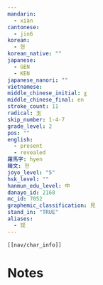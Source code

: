 ```yaml
---
mandarin:
  - xiàn
cantonese:
  - jin6
korean:
  - 현
korean_native: ""
japanese:
  - GEN
  - KEN
japanese_nanori: ""
vietnamese:
middle_chinese_initial: ɣ
middle_chinese_final: en
stroke_count: 11
radical: 玉
skip_number: 1-4-7
grade_level: 2
pos: ""
english:
  - present
  - revealed
羅馬字: hyen
韓文: 현
joyo_level: "5"
hsk_level: ""
hanmun_edu_level: 中
danayo_id: 2168
mc_id: 7052
graphemic_classification: 見
stand_in: "TRUE"
aliases:
  - 现
---
```

```meta-bind-embed
[[nav/char_info]]
```

# Notes
